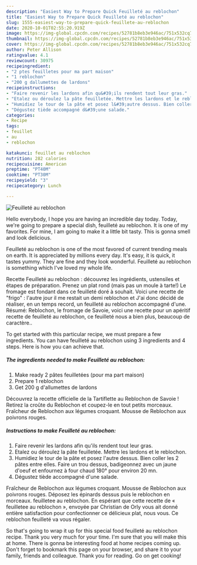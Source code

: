 ```yaml
---
description: "Easiest Way to Prepare Quick Feuilleté au reblochon"
title: "Easiest Way to Prepare Quick Feuilleté au reblochon"
slug: 1555-easiest-way-to-prepare-quick-feuillete-au-reblochon
date: 2020-10-01T02:55:20.919Z
image: https://img-global.cpcdn.com/recipes/52781b8eb3e946ac/751x532cq70/feuillete-au-reblochon-photo-principale-de-la-recette.jpg
thumbnail: https://img-global.cpcdn.com/recipes/52781b8eb3e946ac/751x532cq70/feuillete-au-reblochon-photo-principale-de-la-recette.jpg
cover: https://img-global.cpcdn.com/recipes/52781b8eb3e946ac/751x532cq70/feuillete-au-reblochon-photo-principale-de-la-recette.jpg
author: Peter Allison
ratingvalue: 4.1
reviewcount: 30975
recipeingredient:
- "2 ptes feuilletes pour ma part maison"
- "1 reblochon"
- "200 g dallumettes de lardons"
recipeinstructions:
- "Faire revenir les lardons afin qu&#39;ils rendent tout leur gras."
- "Etalez ou déroulez la pâte feuilletée. Mettre les lardons et le reblochon."
- "Humidiez le tour de la pâte et posez l&#39;autre dessus. Bien coller les 2 pâtes entre elles. Faire un trou dessus, badigeonnez avec un jaune d&#39;oeuf et enfournez à four chaud 180° pour environ 20 mn."
- "Dégustez tiède accompagné d&#39;une salade."
categories:
- Recipe
tags:
- feuillet
- au
- reblochon

katakunci: feuillet au reblochon 
nutrition: 282 calories
recipecuisine: American
preptime: "PT40M"
cooktime: "PT30M"
recipeyield: "3"
recipecategory: Lunch

---
```



![Feuilleté au reblochon](https://img-global.cpcdn.com/recipes/52781b8eb3e946ac/751x532cq70/feuillete-au-reblochon-photo-principale-de-la-recette.jpg)

Hello everybody, I hope you are having an incredible day today. Today, we're going to prepare a special dish, feuilleté au reblochon. It is one of my favorites. For mine, I am going to make it a little bit tasty. This is gonna smell and look delicious.

Feuilleté au reblochon is one of the most favored of current trending meals on earth. It is appreciated by millions every day. It's easy, it is quick, it tastes yummy. They are fine and they look wonderful. Feuilleté au reblochon is something which I've loved my whole life.

Recette Feuilleté au reblochon : découvrez les ingrédients, ustensiles et étapes de préparation. Prenez un plat rond (mais pas un moule à tarte!) Le fromage est fondant dans ce feuilleté doré à souhait. Voici une recette de &#34;frigo&#34; : l&#39;autre jour il me restait un demi reblochon et J&#39;ai donc décidé de réaliser, en un temps record, un feuilleté au reblochon accompagné d&#39;une. Résumé: Reblochon, le fromage de Savoie, voici une recette pour un apéritif recette de feuilleté au reblochon, ce feuilleté nous a bien plus, beaucoup de caractère..


To get started with this particular recipe, we must prepare a few ingredients. You can have feuilleté au reblochon using 3 ingredients and 4 steps. Here is how you can achieve that.

<!--inarticleads1-->

##### The ingredients needed to make Feuilleté au reblochon:

1. Make ready 2 pâtes feuilletées (pour ma part maison)
1. Prepare 1 reblochon
1. Get 200 g d&#39;allumettes de lardons


Découvrez la recette officielle de la Tartiflette au Reblochon de Savoie ! Retirez la croûte du Reblochon et coupez-le en tout petits morceaux. Fraîcheur de Reblochon aux légumes croquant. Mousse de Reblochon aux poivrons rouges. 

<!--inarticleads2-->

##### Instructions to make Feuilleté au reblochon:

1. Faire revenir les lardons afin qu&#39;ils rendent tout leur gras.
1. Etalez ou déroulez la pâte feuilletée. Mettre les lardons et le reblochon.
1. Humidiez le tour de la pâte et posez l&#39;autre dessus. Bien coller les 2 pâtes entre elles. Faire un trou dessus, badigeonnez avec un jaune d&#39;oeuf et enfournez à four chaud 180° pour environ 20 mn.
1. Dégustez tiède accompagné d&#39;une salade.


Fraîcheur de Reblochon aux légumes croquant. Mousse de Reblochon aux poivrons rouges. Déposez les épinards dessus puis le reblochon en morceaux. feuilletee au reblochon. En espérant que cette recette de « feuilletee au reblochon », envoyée par Christian de Orly vous ait donné entière satisfaction pour confectionner ce délicieux plat, nous vous. Ce reblochon feuilleté va vous régaler. 

So that's going to wrap it up for this special food feuilleté au reblochon recipe. Thank you very much for your time. I'm sure that you will make this at home. There is gonna be interesting food at home recipes coming up. Don't forget to bookmark this page on your browser, and share it to your family, friends and colleague. Thank you for reading. Go on get cooking!
